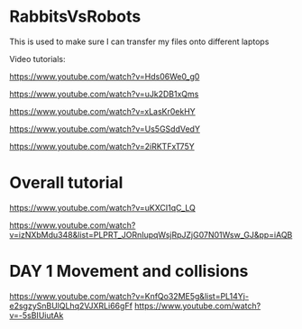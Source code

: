# RabbitsVsRobots
This is used to make sure I can transfer my files onto different laptops

Video tutorials:

https://www.youtube.com/watch?v=Hds06We0_g0

https://www.youtube.com/watch?v=uJk2DB1xQms

https://www.youtube.com/watch?v=xLasKr0ekHY

https://www.youtube.com/watch?v=Us5GSddVedY

https://www.youtube.com/watch?v=2iRKTFxT75Y

# Overall tutorial 
https://www.youtube.com/watch?v=uKXCI1qC_LQ

https://www.youtube.com/watch?v=izNXbMdu348&list=PLPRT_JORnIupqWsjRpJZjG07N01Wsw_GJ&pp=iAQB


# DAY 1 Movement and collisions
https://www.youtube.com/watch?v=KnfQo32ME5g&list=PL14Yj-e2sgzySnBUlQLhq2VJXRLi66gFf
https://www.youtube.com/watch?v=-5sBIUiutAk

